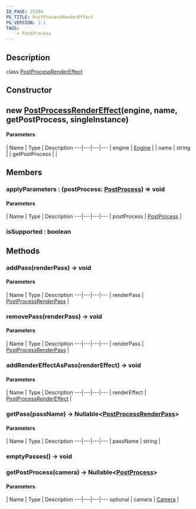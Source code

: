 ```yaml
---
ID_PAGE: 25294
PG_TITLE: PostProcessRenderEffect
PG_VERSION: 2.1
TAGS:
    - PostProcess
---
```

## Description

class [PostProcessRenderEffect](/classes/3.1/PostProcessRenderEffect)



## Constructor

## new [PostProcessRenderEffect](/classes/3.1/PostProcessRenderEffect)(engine, name, getPostProcess, singleInstance)



#### Parameters
 | Name | Type | Description
---|---|---|---
 | engine | [Engine](/classes/3.1/Engine) | 
 | name | string | 
 | getPostProcess |  | 
## Members

### applyParameters : (postProcess: [PostProcess](/classes/3.1/PostProcess)) =&gt; void



#### Parameters
 | Name | Type | Description
---|---|---|---
 | postProcess | [PostProcess](/classes/3.1/PostProcess) | 

### isSupported : boolean


## Methods

### addPass(renderPass) &rarr; void



#### Parameters
 | Name | Type | Description
---|---|---|---
 | renderPass | [PostProcessRenderPass](/classes/3.1/PostProcessRenderPass) | 

### removePass(renderPass) &rarr; void



#### Parameters
 | Name | Type | Description
---|---|---|---
 | renderPass | [PostProcessRenderPass](/classes/3.1/PostProcessRenderPass) | 

### addRenderEffectAsPass(renderEffect) &rarr; void



#### Parameters
 | Name | Type | Description
---|---|---|---
 | renderEffect | [PostProcessRenderEffect](/classes/3.1/PostProcessRenderEffect) | 

### getPass(passName) &rarr; Nullable&lt;[PostProcessRenderPass](/classes/3.1/PostProcessRenderPass)&gt;



#### Parameters
 | Name | Type | Description
---|---|---|---
 | passName | string | 

### emptyPasses() &rarr; void


### getPostProcess(camera) &rarr; Nullable&lt;[PostProcess](/classes/3.1/PostProcess)&gt;



#### Parameters
 | Name | Type | Description
---|---|---|---
optional | camera | [Camera](/classes/3.1/Camera) | 

